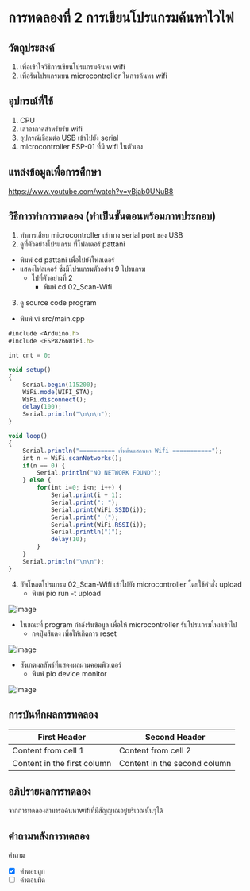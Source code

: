 # การทดลองที่ 2 การเขียนโปรแกรมค้นหาไวไฟ

## วัตถุประสงค์ 
1. เพื่อเข้าใจวิธีการเขียนโปรแกรมค้นหา wifi
2. เพื่อรันโปรแกรมบน microcontroller ในการค้นหา wifi

## อุปกรณ์ที่ใช้ 
1. CPU
2. เสาอากาศสำหรับรับ wifi
3. อุปกรณ์เชื่อมต่อ USB เข้าไปยัง serial
4. microcontroller ESP-01 ที่มี wifi ในตัวเอง

## แหล่งข้อมูลเพื่อการศึกษา
https://www.youtube.com/watch?v=yBjab0UNuB8

## วิธีการทำการทดลอง (ทำเป็นขั้นตอนพร้อมภาพประกอบ)
1. ทำการเสียบ microcontroller เข้าทาง serial port ของ USB 
2. ดูที่ตัวอย่างโปรแกรม ที่โฟลเดอร์ pattani
- พิมพ์ cd pattani เพื่อไปยังโฟลเดอร์
- แสดงโฟลเดอร์ ซึ่งมีโปรแกรมตัวอย่าง 9 โปรแกรม
  - ไปที่ตัวอย่างที่ 2
    - พิมพ์ cd 02_Scan-Wifi
3. ดู source code program 
- พิมพ์ vi src/main.cpp

```javascript
#include <Arduino.h>
#include <ESP8266WiFi.h>

int cnt = 0;

void setup()
{
	Serial.begin(115200);
	WiFi.mode(WIFI_STA);
	WiFi.disconnect();
	delay(100);
	Serial.println("\n\n\n");
}

void loop()
{
	Serial.println("========== เริ่มต้นแสกนหา Wifi ===========");
	int n = WiFi.scanNetworks();
	if(n == 0) {
		Serial.println("NO NETWORK FOUND");
	} else {
		for(int i=0; i<n; i++) {
			Serial.print(i + 1);
			Serial.print(": ");
			Serial.print(WiFi.SSID(i));
			Serial.print(" (");
			Serial.print(WiFi.RSSI(i));
			Serial.println(")");
			delay(10);
		}
	}
	Serial.println("\n\n");
}
```

4. อัพโหลดโปรแกรม 02_Scan-Wifi เข้าไปยัง microcontroller โดยใช้คำสั่ง upload
   - พิมพ์ pio run -t upload

![image](https://user-images.githubusercontent.com/80879678/112092429-0c3e5b80-8bca-11eb-9138-49a05fa33128.jpg)

   - ในขณะที่ program กำลังรันข้อมูล เพื่อให้ microcontroller รับโปรแกรมใหม่เข้าไป
     - กดปุ่มสีแดง เพื่อให้เกิดการ reset

![image](https://user-images.githubusercontent.com/80879678/112092578-62ab9a00-8bca-11eb-853f-540fc48be65c.jpg)


   - สังเกตผลลัพธ์ที่แสดงผลผ่านคอมพิวเตอร์
     - พิมพ์ pio device monitor
  
![image](https://user-images.githubusercontent.com/80879678/112092640-8242c280-8bca-11eb-8907-0a1be8c000f2.jpg)
 
 
## การบันทึกผลการทดลอง 
First Header | Second Header
------------ | -------------
Content from cell 1 | Content from cell 2
Content in the first column | Content in the second column


## อภิปรายผลการทดลอง
จากการทดลองสามารถค้นหาwifiที่มีสัญญาณอยู่บริเวณนั้นๆได้

## คำถามหลังการทดลอง 
คำถาม
- [x] คำตอบถูก
- [ ] คำตอบผิด
